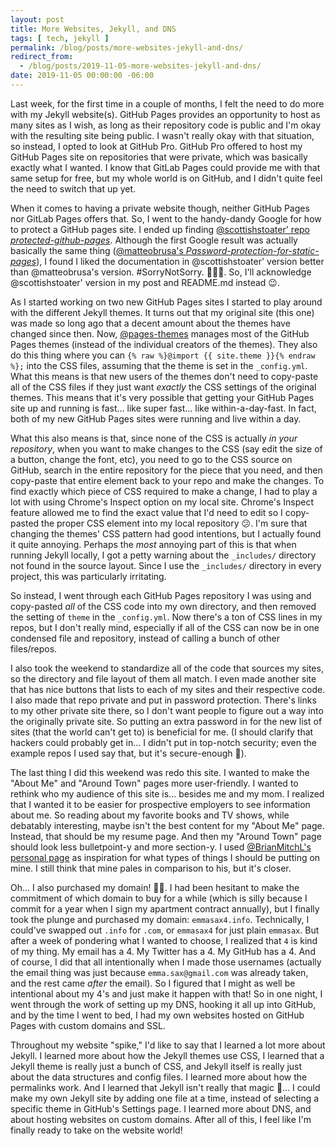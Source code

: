 ```yaml
---
layout: post
title: More Websites, Jekyll, and DNS
tags: [ tech, jekyll ]
permalink: /blog/posts/more-websites-jekyll-and-dns/
redirect_from:
  - /blog/posts/2019-11-05-more-websites-jekyll-and-dns/
date: 2019-11-05 00:00:00 -06:00
---
```


Last week, for the first time in a couple of months, I felt the need to do more with my Jekyll website(s). GitHub Pages provides an opportunity to host as many sites as I wish, as long as their repository code is public and I'm okay with the resulting site being public. I wasn't really okay with that situation, so instead, I opted to look at GitHub Pro. GitHub Pro offered to host my GitHub Pages site on repositories that were private, which was basically exactly what I wanted. I know that GitLab Pages could provide me with that same setup for free, but my whole world is on GitHub, and I didn't quite feel the need to switch that up yet.

When it comes to having a private website though, neither GitHub Pages nor GitLab Pages offers that. So, I went to the handy-dandy Google for how to protect a GitHub pages site. I ended up finding [@scottishstoater' repo _protected-github-pages_](https://github.com/scottishstoater/protected-github-pages). Although the first Google result was actually basically the same thing ([@matteobrusa's _Password-protection-for-static-pages_](https://github.com/matteobrusa/Password-protection-for-static-pages)), I found I liked the documentation in @scottishstoater' version better than @matteobrusa's version. #SorryNotSorry. 🤷🏻‍♀️. So, I'll acknowledge @scottishstoater' version in my post and README.md instead 😉.

As I started working on two new GitHub Pages sites I started to play around with the different Jekyll themes. It turns out that my original site (this one) was made so long ago that a decent amount about the themes have changed since then. Now, [@pages-themes](https://github.com/pages-themes) manages most of the GitHub Pages themes (instead of the individual creators of the themes). They also do this thing where you can `{% raw %}@import {{ site.theme }}{% endraw %};` into the CSS files, assuming that the theme is set in the `_config.yml`. What this means is that new users of the themes don't need to copy-paste all of the CSS files if they just want _exactly_ the CSS settings of the original themes. This means that it's very possible that getting your GitHub Pages site up and running is fast... like super fast... like within-a-day-fast. In fact, both of my new GitHub Pages sites were running and live within a day.

What this also means is that, since none of the CSS is actually _in your repository_, when you want to make changes to the CSS (say edit the size of a button, change the font, etc), you need to go to the CSS source on GitHub, search in the entire repository for the piece that you need, and then copy-paste that entire element back to your repo and make the changes. To find exactly which piece of CSS required to make a change, I had to play a lot with using Chrome's Inspect option on my local site. Chrome's Inspect feature allowed me to find the exact value that I'd need to edit so I copy-pasted the proper CSS element into my local repository 😕. I'm sure that changing the themes' CSS pattern had good intentions, but I actually found it quite annoying. Perhaps the _most_ annoying part of this is that when running Jekyll locally, I got a petty warning about the `_includes/` directory not found in the source layout. Since I use the `_includes/` directory in every project, this was particularly irritating.

So instead, I went through each GitHub Pages repository I was using and copy-pasted _all_ of the CSS code into my own directory, and then removed the setting of `theme` in the `_config.yml`. Now there's a ton of CSS lines in my repos, but I don't really mind, especially if all of the CSS can now be in one condensed file and repository, instead of calling a bunch of other files/repos.

I also took the weekend to standardize all of the code that sources my sites, so the directory and file layout of them all match. I even made another site that has nice buttons that lists to each of my sites and their respective code. I also made that repo private and put in password protection. There's links to my other private site there, so I don't want people to figure out a way into the originally private site. So putting an extra password in for the new list of sites (that the world can't get to) is beneficial for me. (I should clarify that hackers could probably get in... I didn't put in top-notch security; even the example repos I used say that, but it's secure-enough 🤫).

The last thing I did this weekend was redo this site. I wanted to make the "About Me" and "Around Town" pages more user-friendly. I wanted to rethink who my audience of this site is... besides me and my mom. I realized that I wanted it to be easier for prospective employers to see information about me. So reading about my favorite books and TV shows, while debatably interesting, maybe isn't the best content for my "About Me" page. Instead, that should be my resume page. And then my "Around Town" page should look less bulletpoint-y and more section-y. I used [@BrianMitchL's personal page](https://brianm.me/) as inspiration for what types of things I should be putting on mine. I still think that mine pales in comparison to his, but it's closer.

Oh... I also purchased my domain! 🙌🏼. I had been hesitant to make the commitment of which domain to buy for a while (which is silly because I commit for a year when I sign my apartment contract annually), but I finally took the plunge and purchased my domain: `emmasax4.info`. Technically, I could've swapped out `.info` for `.com`, or `emmasax4` for just plain `emmasax`. But after a week of pondering what I wanted to choose, I realized that `4` is kind of my thing. My email has a 4. My Twitter has a 4. My GitHub has a 4. And of course, I did that all intentionally when I made those usernames (actually the email thing was just because `emma.sax@gmail.com` was already taken, and the rest came _after_ the email). So I figured that I might as well be intentional about my 4's and just make it happen with that! So in one night, I went through the work of setting up my DNS, hooking it all up into GitHub, and by the time I went to bed, I had my own websites hosted on GitHub Pages with custom domains and SSL.

Throughout my website "spike," I'd like to say that I learned a lot more about Jekyll. I learned more about how the Jekyll themes use CSS, I learned that a Jekyll theme is really just a bunch of CSS, and Jekyll itself is really just about the data structures and config files. I learned more about how the permalinks work. And I learned that Jekyll isn't really that magic 🎉... I could make my own Jekyll site by adding one file at a time, instead of selecting a specific theme in GitHub's Settings page. I learned more about DNS, and about hosting websites on custom domains. After all of this, I feel like I'm finally ready to take on the website world!
